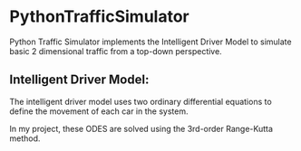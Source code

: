 # PythonTrafficSimulator
Python Traffic Simulator implements the Intelligent Driver Model to simulate basic 2 dimensional traffic from a top-down perspective. 

## Intelligent Driver Model:
The intelligent driver model uses two ordinary differential equations to define the movement of each car in the system.

In my project, these ODES are solved using the 3rd-order Range-Kutta method.
